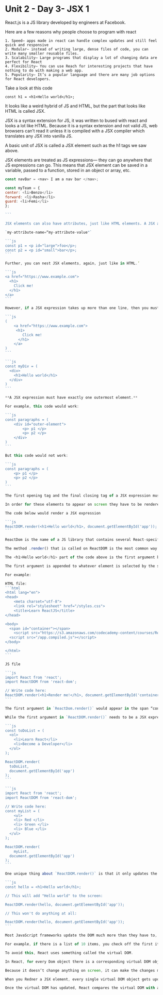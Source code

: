 # Unit 2 - Day 3- JSX 1
React.js is a JS library developed by engineers at Facebook. 

Here are a few reasons why people choose to program with react

	1. Speed— apps made in react can handle complex updates and still feel quick and responsive
	2. Modular— instead of writing large, dense files of code, you can write many smaller reusable files. 
	3. Scalability— Large programs that display a lot of changing data are perfect for React
	4. Flexibility— You can use Reach for interesting projects that have nothing to do with making a web app.
	5. Popularity— It’s a popular language and there are many job options for React developers. 

Take a look at this code

`const h1 = <h1>Hello world</h1>;`

It looks like a weird hybrid of JS and HTML, but the part that looks like HTML is called JSX.  

JSX is a syntax extension for JS, it was written to bused with react and looks a lot like HTML.  Because it is a syntax extension and not valid JS, web browsers can’t read it unless it is compiled with a JSX compiler which translates any JSX into vanilla JS. 

A basic unit of JSX is called a JSX element such as the h1 tags we saw above.  

JSX elements are treated as JS expressions— they can go anywhere that JS expressions can go.  This means that JSX element can be saved in a variable, passed to a function, stored in an object or array, etc.

````js
const navBar = <nav> I am a nav bar </nav>;

const myTeam = {
center: <li>Benzo</li>
forward: <li>Rasha</li>
guard: <li>Femi</li>
};

```

JSX elements can also have attributes, just like HTML elements. A JSX attribute is written using HTML-like syntax: a name, followed by an equals sign, followed by a value. 

`my-attribute-name=“my-attribute-value"`

```js
const p1 = <p id="large">foo</p>;
const p2 = <p id="small">bar</p>;
```

Further, you can nest JSX elements, again, just like in HTML.’

```js
<a href="https://www.example.com">
  <h1>
    Click me!
  </h1>
</a>
```

However, if a JSX expression takes up more than one line, then you must wrap the multi-line JSX expression in parentheses.

```js
(
	<a href="https://www.example.com">
 	 <h1>
	    Click me!
	  </h1>
	</a>
)
```

```js
const myDiv = (
  <div>
    <h1>Hello world</h1>
  </div>
)
```

**A JSX expression must have exactly one outermost element.**

For example, this code would work:

```js
const paragraphs = (
	<div id="outer-element">
		<p> p1 </p>
		<p> p2 </p>
	</div>
)
```

But this code would not work:

```js
const paragraphs = (
	<p> p1 </p>
	<p> p2 </p>
)
```

The first opening tag and the final closing tag of a JSX expression must belong to the same JSX element. 

In order for these elements to appear on screen they have to be rendered.

The code below would render a JSX expression 

```js
ReactDOM.render(<h1>Hello world</h1>, document.getElementById('app'));
```

ReactDom is the name of a JS library that contains several React-specific methods, all of which deal the with Dom in some way or another.  (Dom stands for Document Object Model, which for all purposes means the JS on the page (I think)).

The method .render() that is called on ReactDOM is the most common way to Redner JSX.  It takes a JSX expression, creates a corresponding tree of DOM notes, and adds that tree to the DOPM.  That is the way to make a JSX expression appear on screen. 

The <h1>Hello world</h1> part of the code above is the first argument begin passed to the .render() method. The first argument should always be a JSX expression and it will be rendered to the screen. 

The first argument is appended to whatever element is selected by the second argument (document.getElementById(‘app’)), which selects a container that the first argument should appear in. 

For example:

HTML file:
```html
<html lang="en">
<head>
	<meta charset="utf-8">
	<link rel="stylesheet" href="/styles.css">
	<title>Learn ReactJS</title>
</head>

<body>
  <span id="container"></span>
	<script src="https://s3.amazonaws.com/codecademy-content/courses/React/react-course-bundle.min.js"></script>
  <script src="/app.compiled.js"></script>
</body>

</html>
```

JS file

```js
import React from 'react';
import ReactDOM from 'react-dom';

// Write code here:
ReactDOM.render(<h1>Render me!</h1>, document.getElementById('container'));
```

The first argument in `ReactDom.render()` would appear in the span “container” in the HTML file. 

While the first argument in `ReactDOM.render()` needs to be a JSX expression, it really just need to evaluate to a JSX expression— it could be a variable as long as that variable evaluates to a JSX expression.

```js
const toDoList = (
  <ol>
    <li>Learn React</li>
    <li>Become a Developer</li>
  </ol>
);

ReactDOM.render(
  toDoList, 
  document.getElementById('app')
);
```

```js
import React from 'react';
import ReactDOM from 'react-dom';

// Write code here:
const myList = (
	<ul>
    <li> Red </li>
    <li> Green </li>
    <li> Blue </li>
  </ul>
);

ReactDOM.render(
	myList,
  document.getElementById('app')
);
```

One unique thing about `ReactDOM.render()` is that it only updates the DOM elements that have changed.  That means I you render the exact same thing twice in a. Row, the second render will do nothing. 

```js
const hello = <h1>Hello world</h1>;

// This will add "Hello world" to the screen:

ReactDOM.render(hello, document.getElementById('app'));

// This won't do anything at all:

ReactDOM.render(hello, document.getElementById('app'));
```

Most JavaScript frameworks update the DOM much more than they have to, and since it is a slow operation that can really slow down an application. 

For example, if there is a list of 10 items, you check off the first item, most JS frameworks would rebuild the entire list which is 10 times more work than is necessary.

To avoid this, React uses something called the virtual DOM.

In React, for every Dom object there is a corresponding virtual DOM object, which is a representation of a DOM object, kind of like a lightweight copy.  The virtual DOM object has the same properties as the real DOM object, but it can’t directly change what’s on screen like the actual DOM. 

Because it doesn’t change anything on screen, it can make the changes much faster (Kind of like moving rooms on a blueprint of a house rather than knocking down walls).

When you Redner a JSX element, every single virtual DOM object gets updated, which sounds very inefficient, but because of how fast the virtual DOM can update, it is insignificant. 

Once the virtual DOM has updated, React compares the virtual DOM with a virtual DOM snapshot that was taken right before the update, then by figuring out exactly which virtual DOM objects have changed (called ‘diffing’), React knows which objects to change in the real DOM. 


